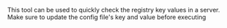 This tool can be used to quickly check the registry key values in a server.
Make sure to update the config file's key and value before executing
